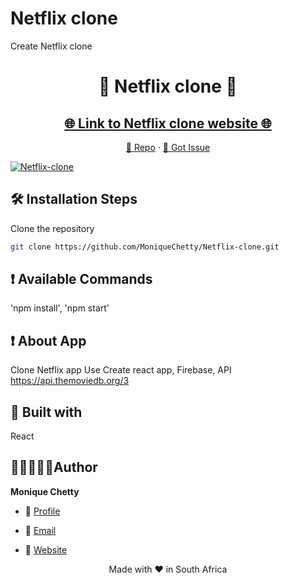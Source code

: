 # Netflix clone
 Create Netflix clone
<p align="center">
  
</p>
<h1 align="center">🌟 Netflix clone 🌟</h1>
<p align="center"><repo-desc></p>

<p align="center">
<a href="https://github.com/moniquechettty/Netflix-clone/blob/master/LICENSE" title="License">


</a>

<!-- </p>
<!-- <p align="center"><img src="./assets/images/main.gif" alt="<repo-title>"/></p> -->

 <a href="https://netflix-clone-63795.web.app/?fbclid=IwAR0SUacySVfJXfBm3wieaDZmIiYatZkBuYGUcNy4uZU_Bh3hJXKqOFzd3i4">
  <h2 align="center">🌐 Link to Netflix clone website 🌐</h2></a>

<p align="center">
    <a href="https://github.com/MoniqueChetty/Netflix-clone" title="<repo-title>">📂 Repo</a>
    ·
    <a href="https://github.com/MoniqueChetty/Netflix-clone/issues/new/choose" title="🐛Report Bug/🎊Request Feature">🚀 Got Issue</a>
</p>

<a href="https://netflix-clone-63795.web.app/?fbclid=IwAR0SUacySVfJXfBm3wieaDZmIiYatZkBuYGUcNy4uZU_Bh3hJXKqOFzd3i4">
<img src="https://monique-chetty-resume.vercel.app/_next/image?url=%2Fimages%2Fportfolio%2FNetflix.jpg&w=1920&q=75" alt="Netflix-clone"/>
 </a>

## 🛠️ Installation Steps

Clone the repository

```Bash
git clone https://github.com/MoniqueChetty/Netflix-clone.git
```

## ❗ Available Commands
 'npm install', 
 'npm start'
 
## ❗ About App
   Clone Netflix app Use  Create react app, Firebase, API https://api.themoviedb.org/3

## 👷 Built with
   React

##  👩🏽‍💻👩🏽‍Author

**Monique Chetty**

- 🌌 [Profile](https://github.com/MoniqueChetty )

- 🏮 [Email](mailto:moniquechettyp@gmail.com?subject=Hi%20from%20<repo-email> "Hi!")

- 🦁 [Website](https://monique-chetty-resume.vercel.app/)


<p align="center">Made with <repo-lang> ❤️ in South Africa</p>
